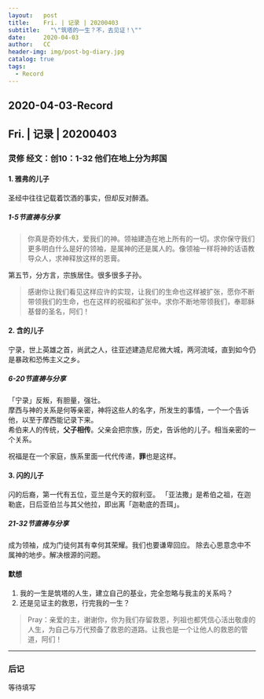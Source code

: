 ```yaml
---
layout:   post
title:    Fri. | 记录 | 20200403
subtitle:   "\"筑塔的一生？不，去见证！\""
date:     2020-04-03
author:   CC
header-img: img/post-bg-diary.jpg
catalog: true
tags:
  - Record
---
```


## 2020-04-03-Record

## Fri. | 记录 | 20200403

### 灵修 经文：创10：1-32 他们在地上分为邦国

#### 1. 雅弗的儿子

圣经中往往记载着饮酒的事实，但却反对醉酒。

##### 1-5节直祷与分享

> 你真是奇妙伟大，爱我们的神。领袖建造在地上所有的一切。求你保守我们更多明白什么是好的领袖，是属神的还是属人的。像领袖一样将神的话语教导众人，求神释放这样的恩膏。

第五节，分方言，宗族居住。很多很多子孙。
> 感谢你让我们看见这样应许的实现，让我们的生命也这样被扩张，愿你不断带领我们的生命，也在这样的祝福和扩张中。求你不断地带领我们，奉耶稣基督的圣名，阿们！

#### 2. 含的儿子

宁录，世上英雄之首，尚武之人，往亚述建造尼尼微大城，两河流域，直到如今仍是暴政和恐怖主义之乡。

##### 6-20节直祷与分享

「宁录」反叛，有胆量，强壮。  
摩西与神的关系是何等亲密，神将这些人的名字，所发生的事情，一个一个告诉他，以至于摩西能记录下来。  
希伯来人的传统，**父子相传**。父亲会把宗族，历史，告诉他的儿子。相当亲密的一个关系。  

祝福是在一个家庭，族系里面一代代传递，**罪**也是这样。

#### 3. 闪的儿子

闪的后裔，第一代有五位，亚兰是今天的叙利亚。
「亚法撒」是希伯之祖，在迦勒底，日后亚伯兰与其父他拉，即出离「迦勒底的吾珥」。

##### 21-32节直祷与分享

成为领袖，成为门徒何其有幸何其荣耀。我们也要谦卑回应。
除去心思意念中不属神的地步。解决根源的问题。

#### 默想

1. 我的一生是筑塔的人生，建立自己的基业，完全忽略与我主的关系吗？
2. 还是见证主的救恩，行完我的一生？

> Pray：亲爱的主，谢谢你，你为我们存留救恩，列祖也都凭信心活出敬虔的人生，为自己与万代预备了救恩的道路。让我也是一个让他人的救恩的管道，阿们！

----

### 后记

等待填写
